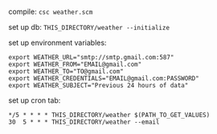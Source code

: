 compile:
`csc weather.scm`

set up db:
`THIS_DIRECTORY/weather --initialize`

set up environment variables:
```
export WEATHER_URL="smtp://smtp.gmail.com:587"
export WEATHER_FROM="EMAIL@gmail.com"
export WEATHER_TO="TO@gmail.com"
export WEATHER_CREDENTIALS="EMAIL@gmail.com:PASSWORD"
export WEATHER_SUBJECT="Previous 24 hours of data"
````

set up cron tab:
```
*/5 * * * * THIS_DIRECTORY/weather $(PATH_TO_GET_VALUES)
30  5 * * * THIS_DIRECTORY/weather --email
```
